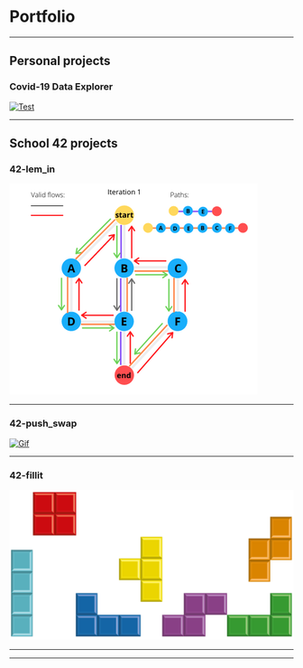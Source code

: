 # Portfolio

---

## Personal projects 

### Covid-19 Data Explorer

<a href="/project1">
   <img alt="Test" src="images/dummy_thumbnail.jpg?raw=true">
</a>  

---

## School 42 projects

### 42-lem_in  

<a href="/project2">
   <img alt="flows" src="images/flows.png?raw=true">
</a>  

---
### 42-push_swap  

<a href="/project4">
   <img alt="Gif" src="https://j.gifs.com/NL26Bm.gif?raw=true">
</a>  

---

### 42-fillit  

<a href="/project4">
   <img alt="Cubes" src="images/cubes.png?raw=true">
</a>  

---



---
